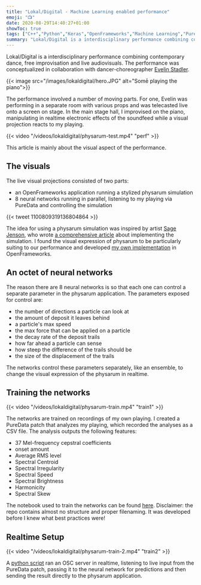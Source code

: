 ```yaml
---
title: "Lokal/Digital - Machine Learning enabled performance"
emoji: "📺"
date: 2020-08-29T14:40:27+01:00
showToc: true
tags: ["C++","Python","Keras","OpenFrameworks","Machine Learning","PureData"]
summary: "Lokal/Digital is a interdisciplinary performance combining contemporary dance, free improvisation and live audiovisuals enabled by machine learning. "
---
```


Lokal/Digital is a interdisciplinary performance combining contemporary dance,
free improvisation and live audiovisuals. The performance was conceptualized in
collaboration with dancer-choreographer [Evelin
Stadler](https://atelierhaus-stadler-gerhardt.jimdo.com/atelierhaus/stadler). 

{{< image 
src="/images/lokaldigital/hero.JPG" 
alt="Somē playing the piano">}}

The performance involved a number of moving parts. For one, Evelin was
performing in a separate room with various props and was telecasted live onto a
screen on stage. In the main stage hall, I improvised on the piano,
manipulating in realtime electronic effects of the soundfeed while a visual
projection reacts to my playing. 

{{< video "/videos/lokaldigital/physarum-test.mp4" "perf" >}}

This article is mainly about the visual aspect of the performance.

## The visuals


The live visual projections consisted of two parts: 
- an OpenFrameworks application running a stylized physarum simulation
- 8 neural networks running in parallel, listening to my playing via PureData
  and controlling the simulation
  
{{< tweet 1100809319136804864 >}} 

The idea for using a physarum simulation was inspired by artist [Sage
Jenson](https://www.sagejenson.com), who wrote [a comprehensive article](https://cargocollective.com/sagejenson/physarum) about
implementing the simulation. I found the visual expression of physarum to be
particularly suiting to our performance and developed [my own implementation](https://github.com/somecho/openframeworks-physarum) in OpenFrameworks.

## An octet of neural networks


The reason there are 8 neural networks is so that each one can control a
separate parameter in the physarum application. The parameters exposed for
control are: 
- the number of directions a particle can look at
- the amount of deposit it leaves behind 
- a particle's max speed 
- the max force that can be applied on a particle 
- the decay rate of the deposit trails
- how far ahead a particle can sense 
- how steep the difference of the trails should be 
- the size of the displacement of the trails 

The networks control these parameters separately, like an ensemble, to change
the visual expression of the physarum in realtime. 

## Training the networks

{{< video "/videos/lokaldigital/physarum-train.mp4" "train1" >}}

The networks are trained on recordings of my own playing. I created a PureData
patch that analyzes my playing, which recorded the analyses as a CSV file. The
analysis outputs the following features:

- 37 Mel-frequency cepstral coefficients
- onset amount
- Average RMS level
- Spectral Centroid
- Spectral Irregularity
- Spectral Speed
- Spectral Brightness
- Harmonicity
- Spectral Skew

The notebook used to train the networks can be found
[here](https://github.com/somecho/lokal-digital/blob/master/notebooks/csvtonumpy2.ipynb). Disclaimer: the repo contains
almost no structure and proper filenaming. It was developed before I knew what
best practices were!


## Realtime Setup

{{< video "/videos/lokaldigital/physarum-train-2.mp4" "train2" >}}

A [python
script](https://github.com/somecho/lokal-digital/blob/master/lokaldigital.py)
ran an OSC server in realtime, listening to live input from the PureData patch,
passing it to the neural network for predictions and then sending the result
directly to the physarum application. 
